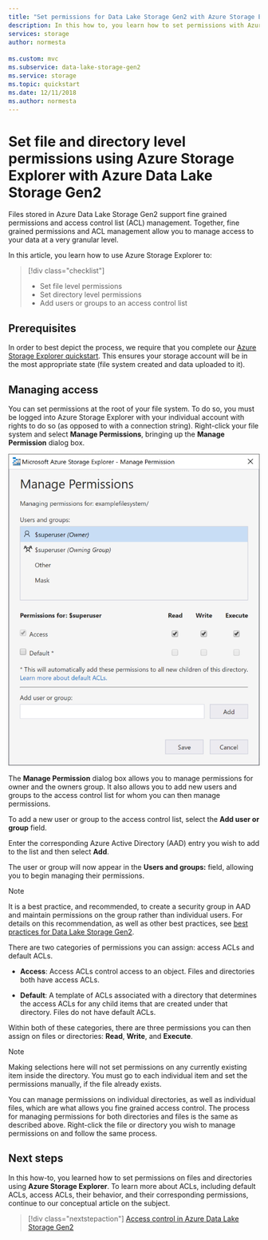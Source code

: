 ```yaml
---
title: "Set permissions for Data Lake Storage Gen2 with Azure Storage Explorer"
description: In this how to, you learn how to set permissions with Azure Storage Explorer on files and directories inside your Azure Data Lake Storage Gen2 capable storage account.
services: storage
author: normesta

ms.custom: mvc
ms.subservice: data-lake-storage-gen2
ms.service: storage
ms.topic: quickstart
ms.date: 12/11/2018
ms.author: normesta
---
```


# Set file and directory level permissions using Azure Storage Explorer with Azure Data Lake Storage Gen2

Files stored in Azure Data Lake Storage Gen2 support fine grained permissions and access control list (ACL) management. Together, fine grained permissions and ACL management allow you to manage access to your data at a very granular level.

In this article, you learn how to use Azure Storage Explorer to:

> [!div class="checklist"]
> * Set file level permissions
> * Set directory level permissions
> * Add users or groups to an access control list

## Prerequisites

In order to best depict the process, we require that you complete our [Azure Storage Explorer quickstart](data-lake-storage-Explorer.md). This ensures your storage account will be in the most appropriate state (file system created and data uploaded to it).

## Managing access

You can set permissions at the root of your file system. To do so, you must be logged into Azure Storage Explorer with your individual account with rights to do so (as opposed to with a connection string). Right-click your file system and select **Manage Permissions**, bringing up the **Manage Permission** dialog box.

![Microsoft Azure Storage Explorer - Manage directory access](media/storage-quickstart-blobs-storage-Explorer/manageperms.png)

The **Manage Permission** dialog box allows you to manage permissions for owner and the owners group. It also allows you to add new users and groups to the access control list for whom you can then manage permissions.

To add a new user or group to the access control list, select the **Add user or group** field.

Enter the corresponding Azure Active Directory (AAD) entry you wish to add to the list and then select **Add**.

The user or group will now appear in the **Users and groups:** field, allowing you to begin managing their permissions.

> [!NOTE]
> It is a best practice, and recommended, to create a security group in AAD and maintain permissions on the group rather than individual users. For details on this recommendation, as well as other best practices, see [best practices for Data Lake Storage Gen2](data-lake-storage-best-practices.md).

There are two categories of permissions you can assign: access ACLs and default ACLs.

* **Access**: Access ACLs control access to an object. Files and directories both have access ACLs.

* **Default**: A template of ACLs associated with a directory that determines the access ACLs for any child items that are created under that directory. Files do not have default ACLs.

Within both of these categories, there are three permissions you can then assign on files or directories: **Read**, **Write**, and **Execute**.

>[!NOTE]
> Making selections here will not set permissions on any currently existing item inside the directory. You must go to each individual item and set the permissions manually, if the file already exists.

You can manage permissions on individual directories, as well as individual files, which are what allows you fine grained access control. The process for managing permissions for both directories and files is the same as described above. Right-click the file or directory you wish to manage permissions on and follow the same process.

## Next steps

In this how-to, you learned how to set permissions on files and directories using **Azure Storage Explorer**. To learn more about ACLs, including default ACLs, access ACLs, their behavior, and their corresponding permissions, continue to our conceptual article on the subject.

> [!div class="nextstepaction"]
> [Access control in Azure Data Lake Storage Gen2](data-lake-storage-access-control.md)
